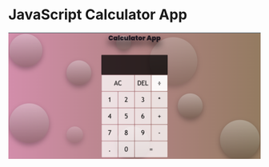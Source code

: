 # JavaScript Calculator App

<img src="https://github.com/Abel5173/lab-practice/blob/main/image/image.png">
